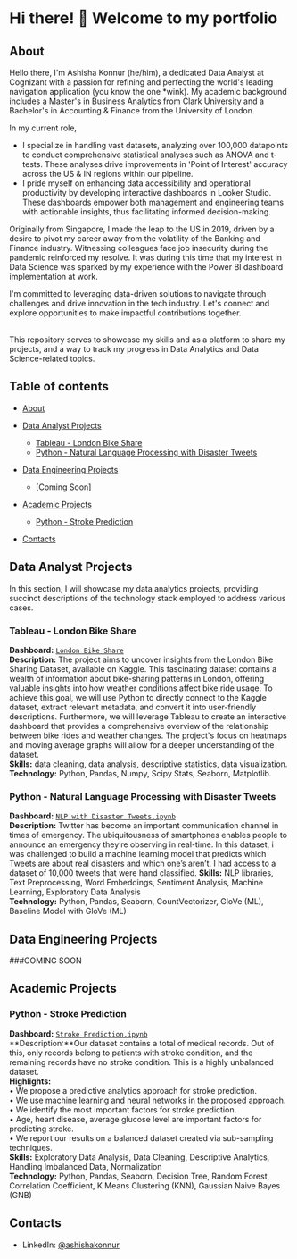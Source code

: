 # Hi there! 👋 Welcome to my portfolio

## About

Hello there, I'm Ashisha Konnur (he/him), a dedicated Data Analyst at Cognizant with a passion for refining and perfecting the world's leading navigation application (you know the one *wink). My academic background includes a Master's in Business Analytics from Clark University and a Bachelor's in Accounting & Finance from the University of London.

In my current role,
- I specialize in handling vast datasets, analyzing over 100,000 datapoints to conduct comprehensive statistical analyses such as ANOVA and t-tests. These analyses drive improvements in 'Point of Interest' accuracy across the US & IN regions within our pipeline.
- I pride myself on enhancing data accessibility and operational productivity by developing interactive dashboards in Looker Studio. These dashboards empower both management and engineering teams with actionable insights, thus facilitating informed decision-making.

Originally from Singapore, I made the leap to the US in 2019, driven by a desire to pivot my career away from the volatility of the Banking and Finance industry. Witnessing colleagues face job insecurity during the pandemic reinforced my resolve. It was during this time that my interest in Data Science was sparked by my experience with the Power BI dashboard implementation at work.

I'm committed to leveraging data-driven solutions to navigate through challenges and drive innovation in the tech industry. Let's connect and explore opportunities to make impactful contributions together.

<br>
This repository serves to showcase my skills and as a platform to share my projects, and a way to track my progress in Data Analytics and Data Science-related topics.  
<br>
  

## Table of contents
- [About](#about)
- [Data Analyst Projects](#Data-Analyst-projects)
	+ [Tableau - London Bike Share](#Tableau-London-Bike-Share)
 	+ [Python - Natural Language Processing with Disaster Tweets](#Python-Natural-Language-Processing-with-Disaster-Tweets)

- [Data Engineering Projects](#Data-Engineering-projects)
	+ [Coming Soon]
- [Academic Projects](#Academic-projects)
	+ [Python - Stroke Prediction](#Python-Stroke-Prediction)
- [Contacts](#Contacts)

## Data Analyst Projects
In this section, I will showcase my data analytics projects, providing succinct descriptions of the technology stack employed to address various cases.

### Tableau - London Bike Share
**Dashboard:** [`London Bike Share`](https://github.com/ashishakonnur/Tableau-Dashboard)    
**Description:** The project aims to uncover insights from the London Bike Sharing Dataset, available on Kaggle. This fascinating dataset contains a wealth of information about bike-sharing patterns in London, offering valuable insights into how weather conditions affect bike ride usage. To achieve this goal, we will use Python to directly connect to the Kaggle dataset, extract relevant metadata, and convert it into user-friendly descriptions. Furthermore, we will leverage Tableau to create an interactive dashboard that provides a comprehensive overview of the relationship between bike rides and weather changes. The project's focus on heatmaps and moving average graphs will allow for a deeper understanding of the dataset.<br>
**Skills:** data cleaning, data analysis, descriptive statistics, data visualization.<br>
**Technology:** Python, Pandas, Numpy, Scipy Stats, Seaborn, Matplotlib.  

### Python - Natural Language Processing with Disaster Tweets
**Dashboard:** [`NLP with Disaster Tweets.ipynb`](https://github.com/ashishakonnur/NLPPython/blob/main/Natural%20Language%20Processing%20with%20Disaster%20Tweets.ipynb) <br>
**Description:** Twitter has become an important communication channel in times of emergency. The ubiquitousness of smartphones enables people to announce an emergency they’re observing in real-time. 
In this dataset, i was challenged to build a machine learning model that predicts which Tweets are about real disasters and which one’s aren’t. I had access to a dataset of 10,000 tweets that were hand classified.
**Skills:** NLP libraries, Text Preprocessing, Word Embeddings, Sentiment Analysis, Machine Learning, Exploratory Data Analysis<br>
**Technology:** Python, Pandas, Seaborn, CountVectorizer, GloVe (ML), Baseline Model with GloVe (ML)


## Data Engineering Projects
###COMING SOON

## Academic Projects

### Python - Stroke Prediction
**Dashboard:** [`Stroke Prediction.ipynb`](https://github.com/ashishakonnur/NLPPython/blob/main/Natural%20Language%20Processing%20with%20Disaster%20Tweets.ipynb) <br>
**Description:**Our dataset contains a total of  medical records. Out of this, only  records belong to patients with stroke condition, and the remaining  records have no stroke condition. This is a highly unbalanced dataset.<br>
**Highlights:** <br>
	• We propose a predictive analytics approach for stroke prediction.<br>
	• We use machine learning and neural networks in the proposed approach.<br>
	• We identify the most important factors for stroke prediction.<br>
	• Age, heart disease, average glucose level are important factors for predicting stroke.<br>
	• We report our results on a balanced dataset created via sub-sampling techniques.<br>
**Skills:** Exploratory Data Analysis, Data Cleaning, Descriptive Analytics, Handling Imbalanced Data, Normalization <br>
**Technology:** Python, Pandas, Seaborn, Decision Tree, Random Forest, Correlation Coefficient, K Means Clustering (KNN), Gaussian Naive Bayes (GNB)

## Contacts
- LinkedIn: [@ashishakonnur](https://www.linkedin.com/in/ashishakonnur)
